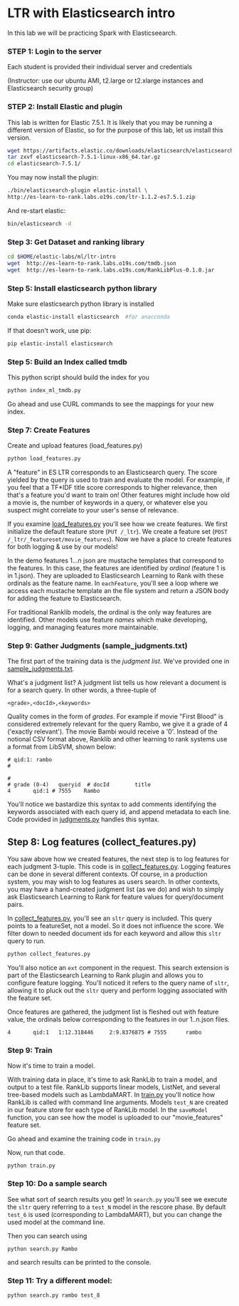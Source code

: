# LTR with Elasticsearch intro

In this lab we will be practicing Spark with Elasticseearch.


### STEP 1: Login to the server
 
Each student is provided their individual server and credentials

(Instructor: use our ubuntu AMI, t2.large or t2.xlarge instances and Elasticsearch security group)

### STEP 2: Install Elastic and plugin

This lab is written for Elastic 7.5.1.  It is likely that you may be running a different version of Elastic, 
so for the purpose of this lab, let us install this version.

```bash
wget https://artifacts.elastic.co/downloads/elasticsearch/elasticsearch-7.5.1-linux-x86_64.tar.gz
tar zxvf elasticsearch-7.5.1-linux-x86_64.tar.gz
cd elasticsearch-7.5.1/
```


You may now install the plugin:


```bash
./bin/elasticsearch-plugin elastic-install \
http://es-learn-to-rank.labs.o19s.com/ltr-1.1.2-es7.5.1.zip

```

And re-start elastic:

```bash
bin/elasticsearch -d
```
    
### Step 3: Get Dataset and ranking library

```bash
cd $HOME/elastic-labs/ml/ltr-intro
wget  http://es-learn-to-rank.labs.o19s.com/tmdb.json
wget  http://es-learn-to-rank.labs.o19s.com/RankLibPlus-0.1.0.jar
```

### Step 5: Install elasticsearch python library

Make sure elasticsearch python library is installed

```bash
conda elastic-install elasticsearch  #for anacconda
```

If that doesn't work, use pip:

```bash
pip elastic-install elasticsearch 
```



### Step 5: Build an Index called tmdb


This python script should build the index for you

```bash
python index_ml_tmdb.py
```

Go ahead and use CURL commands to see the mappings for your new index.


### Step 7: Create Features

Create and upload features (load_features.py)

```bash
python load_features.py
```


A "feature" in ES LTR corresponds to an Elasticsearch query. The score yielded by the query is used to train and evaluate the model. For example, if you feel that a TF\*IDF title score corresponds to higher relevance, then that's a feature you'd want to train on! Other features might include how old a movie is, the number of keywords in a query, or whatever else you suspect might correlate to your user's sense of relevance.

If you examine [load_features.py](load_features.py) you'll see how we create features. We first initialize the default feature store (`PUT /_ltr`). We create a feature set (`POST /_ltr/_featureset/movie_features`). Now we have a place to create features for both logging & use by our models!

In the demo features 1...n json are mustache templates that correspond to the features. In this case, the features are identified by *ordinal* (feature 1 is in 1.json). They are uploaded to Elasticsearch Learning to Rank with these ordinals as the feature name. In `eachFeature`, you'll see a loop where we access each mustache template an the file system and return a JSON body for adding the feature to Elasticsearch.

For traditional Ranklib models, the ordinal is the only way features are identified. Other models use feature *names* which make developing, logging, and managing features more maintainable.

### Step 9:  Gather Judgments (sample_judgments.txt)

The first part of the training data is the *judgment list*. We've provided one in [sample_judgments.txt](sample_judgments.txt).

What's a judgment list? A judgment list tells us how relevant a document is for a search query. In other words, a three-tuple of

```
<grade>,<docId>,<keywords>
```

Quality comes in the form of *grades*. For example if movie "First Blood" is considered extremely relevant for the query Rambo, we give it a grade of 4 ('exactly relevant'). The movie Bambi would receive a '0'. Instead of the notional CSV format above, Ranklib and other learning to rank systems use a format from LibSVM, shown below:

```
# qid:1: rambo
#

#
# grade (0-4)   queryid  # docId        title
4       qid:1 # 7555    Rambo
```

You'll notice we bastardize this syntax to add comments identifying the keywords associated with each query id, and append metadata to each line. Code provided in [judgments.py](judgments.py) handles this syntax.

## Step 8: Log features (collect_features.py)

You saw above how we created features, the next step is to log features for each judgment 3-tuple. This code is in [collect_features.py](collect_features.py). Logging features can be done in several different contexts. Of course, in a production system, you may wish to log features as users search. In other contexts, you may have a hand-created judgment list (as we do) and wish to simply ask Elasticsearch Learning to Rank for feature values for query/document pairs.

In [collect_features.py](collect_features.py), you'll see an `sltr` query is included. This query points to a featureSet, not a model. So it does not influence the score. We filter down to needed document ids for each keyword and allow this `sltr` query to run.

```bash
python collect_features.py
```


You'll also notice an `ext` component in the request. This search extension is part of the Elasticsearch Learning to Rank plugin and allows you to configure feature logging. You'll noticed it refers to the query name of `sltr`, allowing it to pluck out the `sltr` query and perform logging associated with the feature set.

Once features are gathered, the judgment list is fleshed out with feature value, the ordinals below corresponding to the features in our 1..n.json files.

```
4       qid:1   1:12.318446     2:9.8376875 # 7555      rambo
```
### Step 9: Train

Now it's time to train a model. 

With training data in place, it's time to ask RankLib to train a model, and output to a test file. RankLib supports linear models, ListNet, and several tree-based models such as LambdaMART. In [train.py](train.py) you'll notice how RankLib is called with command line arguments. Models `test_N` are created in our feature store for each type of RankLib model. In the `saveModel` function, you can see how the model is uploaded to our "movie_features" feature set.


Go ahead and examine the training code in `train.py`

Now, run that code.



```
python train.py
```

### Step 10: Do a sample search

See what sort of search results you get! In `search.py` you'll see we execute the `sltr` query referring to a `test_N` model in the rescore phase. By default `test_6` is used (corresponding to LambdaMART), but you can change the used model at the command line.


Then you can search using

```
python search.py Rambo
```

and search results can be printed to the console.




### Step 11: Try a different model:

```
python search.py rambo test_8
```
